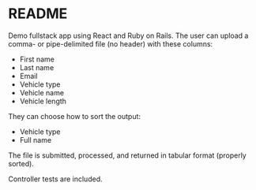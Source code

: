 # README

Demo fullstack app using React and Ruby on Rails. The user can upload a comma- or pipe-delimited file (no header) with these columns:

* First name
* Last name
* Email
* Vehicle type
* Vehicle name
* Vehicle length 

They can choose how to sort the output:

* Vehicle type
* Full name

The file is submitted, processed, and returned in tabular format (properly sorted).

Controller tests are included.